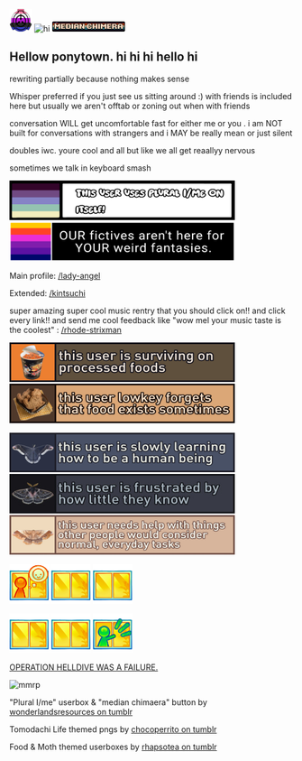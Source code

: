 
<img src="ezgif.com-optimize.gif" width="40" height="40"> ![hi](https://komarev.com/ghpvc/?username=MelonOctoling&color=blueviolet&style=plastic&label=Profile+Hits) <img src="8287fd1fb2aa39ae8057afe9efd2fdc5fbf364f0.gif"> 


## Hellow ponytown. hi hi hi hello hi
rewriting partially because nothing makes sense

Whisper preferred if you just see us sitting around :) with friends is included here but usually we aren't offtab or zoning out when with friends

conversation WILL get uncomfortable fast for either me or you . i am NOT built for conversations with strangers and i MAY be really mean or just silent

doubles iwc. youre cool and all but like we all get reaallyy nervous

sometimes we talk in keyboard smash

<img src="image_2025-06-23_071141498.png" width="400" height="70">
<img src="image_2025-07-10_060441653.png" width="400" height="70">

Main profile: [/lady-angel](https://rentry.co/lady-angel)

Extended: [/kintsuchi](https://rentry.co/kintsuchi)

super amazing super cool music rentry that you should click on!! and click every link!! and send me cool feedback like "wow mel your music taste is the coolest" : [/rhode-strixman](https://rentry.co/rhode-strixman)

<img src="tumblr_317de0580ee880f66df8e2066104f261_f984168e_1280.jpg" width="400" height="70"> <img src="tumblr_c4a0a9e27c9cd296b2971c80c7369afc_cbaf3705_1280.jpg" width="400" height="70">

<img src="tumblr_f1afe04e4fd4f825b009f0f78f9896aa_eadb56b2_1280.jpg" width="400" height="70"> <img src="tumblr_bd23f6ea8aeffa9b65170b249be4b730_11d14957_400.jpg" width="400" height="70"> <img src="tumblr_8cdaacebf09b837bcc779214de21418d_6a10c517_1280.jpg" width="400" height="70">


<img src="image_2025-06-23_071113700.png" width="70" height="70"> <img src="blankroom.png" width="70" height="70"> <img src="blankroom.png" width="70" height="70"> 

<img src="blankroom.png" width="70" height="70"> <img src="blankroom.png" width="70" height="70"> <img src="playroom.png" width="70" height="70">

[OPERATION HELLDIVE WAS A FAILURE.](https://rentry.co/d-freq-crush)




![mmrp](https://hit.yhype.me/github/profile?account_id=148920820)

"Plural I/me" userbox & "median chimaera" button by [wonderlandsresources on tumblr](https://www.tumblr.com/wonderlandsresources)

Tomodachi Life themed pngs by [chocoperrito on tumblr](https://www.tumblr.com/chocoperrito)

Food & Moth themed userboxes by [rhapsotea on tumblr](https://www.tumblr.com/rhapsotea)
